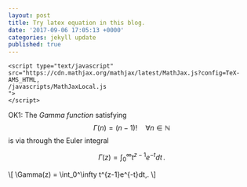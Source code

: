 ```yaml
---
layout: post
title: Try latex equation in this blog.
date: '2017-09-06 17:05:13 +0000'
categories: jekyll update
published: true
--- 
```


	<script type="text/javascript"
	src="https://cdn.mathjax.org/mathjax/latest/MathJax.js?config=TeX-AMS_HTML,
	/javascripts/MathJaxLocal.js
	">
	</script>

<script type="text/javascript"
	src="https://cdn.mathjax.org/mathjax/latest/MathJax.js?config=TeX-AMS_HTML,
	/javascripts/MathJaxLocal.js
">
</script>

OK1: The *Gamma function* satisfying $$\Gamma(n) = (n-1)!\quad\forall
n\in\mathbb N$$ is via through the Euler integral

$$
\Gamma(z) = \int_0^\infty t^{z-1}e^{-t}dt\,.
$$

\\[
\Gamma(z) = \int_0^\infty t^{z-1}e^{-t}dt\,.
\\]